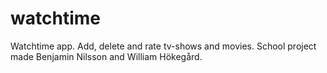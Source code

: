# watchtime
Watchtime app. Add, delete and rate tv-shows and movies.
School project made Benjamin Nilsson and William Hökegård.
